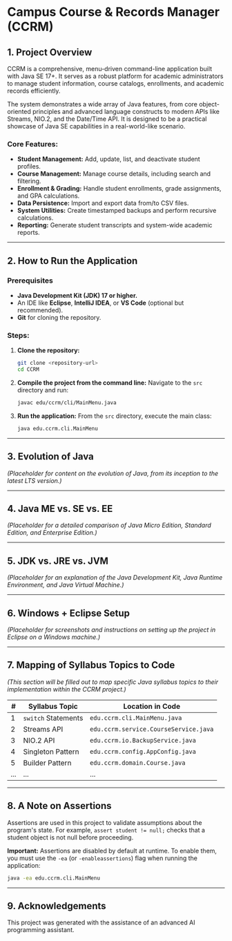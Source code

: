 # Campus Course & Records Manager (CCRM)

## 1. Project Overview
CCRM is a comprehensive, menu-driven command-line application built with Java SE 17+. It serves as a robust platform for academic administrators to manage student information, course catalogs, enrollments, and academic records efficiently.

The system demonstrates a wide array of Java features, from core object-oriented principles and advanced language constructs to modern APIs like Streams, NIO.2, and the Date/Time API. It is designed to be a practical showcase of Java SE capabilities in a real-world-like scenario.

### Core Features:
- **Student Management:** Add, update, list, and deactivate student profiles.
- **Course Management:** Manage course details, including search and filtering.
- **Enrollment & Grading:** Handle student enrollments, grade assignments, and GPA calculations.
- **Data Persistence:** Import and export data from/to CSV files.
- **System Utilities:** Create timestamped backups and perform recursive calculations.
- **Reporting:** Generate student transcripts and system-wide academic reports.

---

## 2. How to Run the Application

### Prerequisites
- **Java Development Kit (JDK) 17 or higher.**
- An IDE like **Eclipse**, **IntelliJ IDEA**, or **VS Code** (optional but recommended).
- **Git** for cloning the repository.

### Steps:
1. **Clone the repository:**
   ```bash
   git clone <repository-url>
   cd CCRM
   ```

2. **Compile the project from the command line:**
   Navigate to the `src` directory and run:
   ```bash
   javac edu/ccrm/cli/MainMenu.java
   ```

3. **Run the application:**
   From the `src` directory, execute the main class:
   ```bash
   java edu.ccrm.cli.MainMenu
   ```

---

## 3. Evolution of Java
*(Placeholder for content on the evolution of Java, from its inception to the latest LTS version.)*

---

## 4. Java ME vs. SE vs. EE
*(Placeholder for a detailed comparison of Java Micro Edition, Standard Edition, and Enterprise Edition.)*

---

## 5. JDK vs. JRE vs. JVM
*(Placeholder for an explanation of the Java Development Kit, Java Runtime Environment, and Java Virtual Machine.)*

---

## 6. Windows + Eclipse Setup
*(Placeholder for screenshots and instructions on setting up the project in Eclipse on a Windows machine.)*

---

## 7. Mapping of Syllabus Topics to Code
*(This section will be filled out to map specific Java syllabus topics to their implementation within the CCRM project.)*

| # | Syllabus Topic | Location in Code |
|---|---|---|
| 1 | `switch` Statements | `edu.ccrm.cli.MainMenu.java` |
| 2 | Streams API | `edu.ccrm.service.CourseService.java` |
| 3 | NIO.2 API | `edu.ccrm.io.BackupService.java` |
| 4 | Singleton Pattern | `edu.ccrm.config.AppConfig.java` |
| 5 | Builder Pattern | `edu.ccrm.domain.Course.java` |
|...| ... | ... |

---

## 8. A Note on Assertions
Assertions are used in this project to validate assumptions about the program's state. For example, `assert student != null;` checks that a student object is not null before proceeding.

**Important:** Assertions are disabled by default at runtime. To enable them, you must use the `-ea` (or `-enableassertions`) flag when running the application:
```bash
java -ea edu.ccrm.cli.MainMenu
```

---

## 9. Acknowledgements
This project was generated with the assistance of an advanced AI programming assistant.
